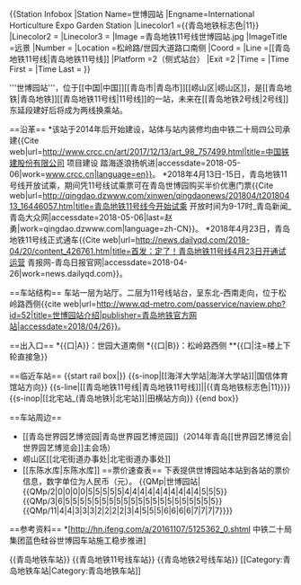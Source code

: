 {{Station Infobox
|Station Name=世博园站
|Engname=International Horticulture Expo Garden Station
|Linecolor1  ={{青岛地铁标志色|11}}
|Linecolor2  =
|Linecolor3  =
|Image       =青岛地铁11号线世博园站.jpg
|ImageTitle  =远景
|Number      =
|Location    =松岭路/世园大道路口南侧
|Coord       =
|Line        =[[青岛地铁11号线|青岛地铁11号线]]
|Platform    =2（侧式站台）
|Exit        =2
|Time        =
|Time First  =
|Time Last   =
}}

'''世博园站'''，位于[[中国|中国]][[青岛市|青岛市]][[崂山区|崂山区]]，是[[青岛地铁|青岛地铁]][[青岛地铁11号线|11号线]]的一站，未来在[[青岛地铁2号线|2号线]]东延段建好后将成为两线换乘站。

==沿革==
*该站于2014年后开始建设，站体与站内装修均由中铁二十局四公司承建<ref>{{Cite web|url=http://www.crcc.cn/art/2017/12/13/art_98_757499.html|title=中国铁建股份有限公司 项目建设 踏海逐浪扬帆进|accessdate=2018-05-06|work=www.crcc.cn|language=en}}</ref>。
*2018年4月13日-15日，青岛地铁11号线开放试乘，期间凭11号线试乘票可在青岛世博园购买半价优惠门票<ref>{{Cite web|url=http://qingdao.dzwww.com/xinwen/qingdaonews/201804/t20180413_16446057.htm|title=青岛地铁11号线今开始试乘 开放时间为9-17时_青岛新闻_青岛大众网|accessdate=2018-05-06|last=赵勇|work=qingdao.dzwww.com|language=zh-CN}}</ref>。
*2018年4月23日，青岛地铁11号线正式通车<ref>{{Cite web|url=http://news.dailyqd.com/2018-04/20/content_426761.htm|title=首发：定了！青岛地铁11号线4月23日开通试运营 青报网-青岛日报官网|accessdate=2018-04-26|work=news.dailyqd.com}}</ref>。

==车站结构==
车站一层为站厅。二层为11号线站台，呈东北-西南走向，位于松岭路西侧<ref>{{cite web|url=http://www.qd-metro.com/passervice/naview.php?id=52|title=世博园站介绍|publisher=青岛地铁官方网站|accessdate=2018/04/26}}</ref>。

==出入口==
*{{口|A}}：世园大道南侧
*{{口|B}}：松岭路西侧
**{{口|注=楼上下轮直接急}}

==临近车站==
{{start rail box|}}
{{s-inop|[[海洋大学站|海洋大学站]]|国信体育馆站方向}}
{{s-line|[[青岛地铁11号线|青岛地铁11号线]]||{{青岛地铁标志色|11}}}}
{{s-inop|[[北宅站_(青岛地铁)|北宅站]]|田横站方向}}
{{end box}}

==车站周边==
* [[青岛世界园艺博览园|青岛世界园艺博览园]]（2014年青岛[[世界园艺博览会|世界园艺博览会]]主会场）
* 崂山区[[北宅街道办事处|北宅街道办事处]]
* [[东陈水库|东陈水库]]
==票价速查表==
下表提供世博园站本站到各站的票价信息，数字单位为人民币（元）。
{{QMp|世博园站|{{QMp/2|0|0|0|0|5|5|5|5|5|4|4|4|4|4|4|4|4|4|4|5|5|5}}{{QMp/3|6|5|5|5|5|5|5|5|5|5|5|5|5|5|5|5|5|5|5|5|5|5}}{{QMp/11|4|4|3|3|3|2|2|2|2|3|4|5|5|5|6|6|6|6|7|7|7|7}}}}

==参考资料==
*[http://hn.ifeng.com/a/20161107/5125362_0.shtml 中铁二十局集团蓝色硅谷世博园车站施工稳步推进]
<references/>

{{青岛地铁车站}}
{{青岛地铁11号线车站}}
{{青岛地铁2号线车站}}
[[Category:青岛地铁车站|Category:青岛地铁车站]]